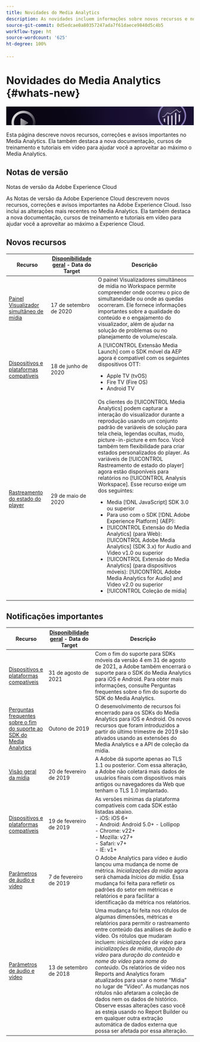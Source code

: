```yaml
---
title: Novidades do Media Analytics
description: As novidades incluem informações sobre novos recursos e notificações.
source-git-commit: 0d5edcae0a80357247ada7f61daece9840d5c4b5
workflow-type: ht
source-wordcount: '625'
ht-degree: 100%

---
```



# Novidades do Media Analytics {#whats-new}

![Banner](assets/media_analytics_banner.png)


Esta página descreve novos recursos, correções e avisos importantes no Media Analytics. Ela também destaca a nova documentação, cursos de treinamento e tutoriais em vídeo para ajudar você a aproveitar ao máximo o Media Analytics.


## Notas de versão

Notas de versão da Adobe Experience Cloud

As Notas de versão da Adobe Experience Cloud descrevem novos recursos, correções e avisos importantes na Adobe Experience Cloud. Isso inclui as alterações mais recentes no Media Analytics. Ela também destaca a nova documentação, cursos de treinamento e tutoriais em vídeo para ajudar você a aproveitar ao máximo a Experience Cloud.

## Novos recursos

| Recurso | [Disponibilidade geral](https://experienceleague.adobe.com/docs/analytics/landing/an-releases.html?lang=pt-BR) - Data do Target | Descrição |
| ----------- | ---------- | ---------- |
| [Painel Visualizador simultâneo de mídia](media-reports/media-workspace-panels/media-concurrent-viewers.md) | 17 de setembro de 2020 | O painel Visualizadores simultâneos de mídia no Workspace permite compreender onde ocorreu o pico de simultaneidade ou onde as quedas ocorreram. Ele fornece informações importantes sobre a qualidade do conteúdo e o engajamento do visualizador, além de ajudar na solução de problemas ou no planejamento de volume/escala. |
| [Dispositivos e plataformas compatíveis](https://experienceleague.adobe.com/docs/media-analytics/using/supported-devices.html?lang=pt-BR) | 18 de junho de 2020 | A [!UICONTROL Extensão Media Launch] com o SDK móvel da AEP agora é compatível com os seguintes dispositivos OTT:<ul><li>Apple TV (tvOS)</li><li>Fire TV (Fire OS)</li><li>Android TV</li></ul> |
| [Rastreamento do estado do player](https://experienceleague.adobe.com/docs/media-analytics/using/player-state-tracking/player-state-overview.html?lang=pt-BR) | 29 de maio de 2020 | Os clientes do [!UICONTROL Media Analytics] podem capturar a interação do visualizador durante a reprodução usando um conjunto padrão de variáveis de solução para tela cheia, legendas ocultas, mudo, picture-in-picture e em foco. Você também tem flexibilidade para criar estados personalizados do player. As variáveis de [!UICONTROL Rastreamento de estado do player] agora estão disponíveis para relatórios no [!UICONTROL Analysis Workspace]. Esse recurso exige um dos seguintes: <ul><li>Media [!DNL JavaScript] SDK 3.0 ou superior</li><li>Para uso com o SDK [!DNL Adobe Experience Platform] (AEP):</li><li>[!UICONTROL Extensão do Media Analytics] (para Web): [!UICONTROL Adobe Media Analytics] (SDK 3.x) for Audio and Video v1.0 ou superior</li><li>[!UICONTROL Extensão do Media Analytics] (para dispositivos móveis): [!UICONTROL Adobe Media Analytics for Audio] and Video v2.0 ou superior</li><li>[!UICONTROL Coleção de mídia]</li></ul> |


## Notificações importantes

| Recurso | [Disponibilidade geral](https://experienceleague.adobe.com/docs/analytics/landing/an-releases.html?lang=pt-BR) - Data do Target | Descrição |
| ----------- | ---------- | ---------- |
| [Dispositivos e plataformas compatíveis](https://experienceleague.adobe.com/docs/media-analytics/using/supported-devices.html?lang=pt-BR) | 31 de agosto de 2021 | Com o fim do suporte para SDKs móveis da versão 4 em 31 de agosto de 2021, a Adobe também encerrará o suporte para o SDK do Media Analytics para iOS e Android. Para obter mais informações, consulte Perguntas frequentes sobre o fim do suporte do SDK do Media Analytics. |
| [Perguntas frequentes sobre o fim do suporte ao SDK do Media Analytics](sdk-implement/end-of-support-faqs.md) | Outono de 2019 | O desenvolvimento de recursos foi encerrado para os SDKs do Media Analytics para iOS e Android.  Os novos recursos que foram introduzidos a partir do último trimestre de 2019 são ativados usando as extensões do Media Analytics e a API de coleção da mídia. |
| [Visão geral da mídia](media-overview.md) | 20 de fevereiro de 2019 | A Adobe dá suporte apenas ao TLS 1.1 ou posterior. Com essa alteração, a Adobe não coletará mais dados de usuários finais com dispositivos mais antigos ou navegadores da Web que tenham o TLS 1.0 implantado. |
| [Dispositivos e plataformas compatíveis](https://experienceleague.adobe.com/docs/media-analytics/using/supported-devices.html?lang=pt-BR) | 19 de fevereiro de 2019 | As versões mínimas da plataforma compatíveis com cada SDK estão listadas abaixo. <br>- iOS: iOS 6+ <br>- Android: Android 5.0+ - Lollipop <br>- Chrome: v22+<br>- Mozilla: v27+<br>- Safari: v7+<br>- IE: v1+ |
| [Parâmetros de áudio e vídeo](metrics-and-metadata/audio-video-parameters.md) | 7 de fevereiro de 2019 | O Adobe Analytics para vídeo e áudio lançou uma mudança de nome de métrica. <i>Inicializações da mídia</i> agora será chamada <i>Inícios da mídia</i>. Essa mudança foi feita para refletir os padrões do setor em métricas e relatórios e para facilitar a identificação da métrica nos relatórios. |
| [Parâmetros de áudio e vídeo](metrics-and-metadata/audio-video-parameters.md) | 13 de setembro de 2018 | Uma mudança foi feita nos rótulos de algumas dimensões, métricas e relatórios para permitir o rastreamento entre conteúdo das análises de áudio e vídeo. Os rótulos que mudaram incluem: *inicializações de vídeo* para *inicializações de mídia*, *duração do vídeo* para *duração do conteúdo* e *nome do vídeo* para *nome do conteúdo*. Os relatórios de vídeo nos Reports and Analytics foram atualizados para usar o nome “Mídia” no lugar de “Vídeo”. As mudanças nos rótulos não afetaram a coleção de dados nem os dados de histórico. Observe essas alterações caso você as esteja usando no Report Builder ou em qualquer outra extração automática de dados externa que possa ser afetada por essa alteração. |




<!-- | title | date | description | -->
